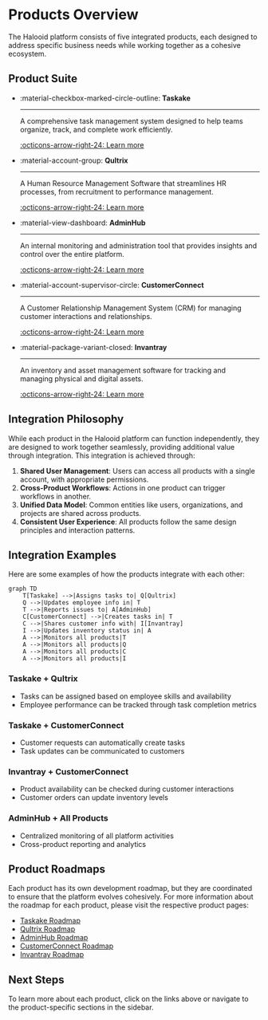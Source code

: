 # Products Overview

The Halooid platform consists of five integrated products, each designed to address specific business needs while working together as a cohesive ecosystem.

## Product Suite

<div class="grid cards" markdown>

-   :material-checkbox-marked-circle-outline: __Taskake__

    ---

    A comprehensive task management system designed to help teams organize, track, and complete work efficiently.
    
    [:octicons-arrow-right-24: Learn more](taskake/index.md)

-   :material-account-group: __Qultrix__

    ---

    A Human Resource Management Software that streamlines HR processes, from recruitment to performance management.
    
    [:octicons-arrow-right-24: Learn more](qultrix/index.md)

-   :material-view-dashboard: __AdminHub__

    ---

    An internal monitoring and administration tool that provides insights and control over the entire platform.
    
    [:octicons-arrow-right-24: Learn more](adminhub/index.md)

-   :material-account-supervisor-circle: __CustomerConnect__

    ---

    A Customer Relationship Management System (CRM) for managing customer interactions and relationships.
    
    [:octicons-arrow-right-24: Learn more](customerconnect/index.md)

-   :material-package-variant-closed: __Invantray__

    ---

    An inventory and asset management software for tracking and managing physical and digital assets.
    
    [:octicons-arrow-right-24: Learn more](invantray/index.md)

</div>

## Integration Philosophy

While each product in the Halooid platform can function independently, they are designed to work together seamlessly, providing additional value through integration. This integration is achieved through:

1. **Shared User Management**: Users can access all products with a single account, with appropriate permissions.
2. **Cross-Product Workflows**: Actions in one product can trigger workflows in another.
3. **Unified Data Model**: Common entities like users, organizations, and projects are shared across products.
4. **Consistent User Experience**: All products follow the same design principles and interaction patterns.

## Integration Examples

Here are some examples of how the products integrate with each other:

```mermaid
graph TD
    T[Taskake] -->|Assigns tasks to| Q[Qultrix]
    Q -->|Updates employee info in| T
    T -->|Reports issues to| A[AdminHub]
    C[CustomerConnect] -->|Creates tasks in| T
    C -->|Shares customer info with| I[Invantray]
    I -->|Updates inventory status in| A
    A -->|Monitors all products|T
    A -->|Monitors all products|Q
    A -->|Monitors all products|C
    A -->|Monitors all products|I
```

### Taskake + Qultrix
- Tasks can be assigned based on employee skills and availability
- Employee performance can be tracked through task completion metrics

### Taskake + CustomerConnect
- Customer requests can automatically create tasks
- Task updates can be communicated to customers

### Invantray + CustomerConnect
- Product availability can be checked during customer interactions
- Customer orders can update inventory levels

### AdminHub + All Products
- Centralized monitoring of all platform activities
- Cross-product reporting and analytics

## Product Roadmaps

Each product has its own development roadmap, but they are coordinated to ensure that the platform evolves cohesively. For more information about the roadmap for each product, please visit the respective product pages:

- [Taskake Roadmap](taskake/index.md#roadmap)
- [Qultrix Roadmap](qultrix/index.md#roadmap)
- [AdminHub Roadmap](adminhub/index.md#roadmap)
- [CustomerConnect Roadmap](customerconnect/index.md#roadmap)
- [Invantray Roadmap](invantray/index.md#roadmap)

## Next Steps

To learn more about each product, click on the links above or navigate to the product-specific sections in the sidebar.
